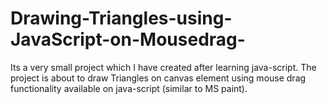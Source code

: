 # Drawing-Triangles-using-JavaScript-on-Mousedrag-
Its a very small project which I have created after learning java-script. The project is about to draw Triangles on canvas element using mouse drag functionality available on java-script (similar to MS paint).
